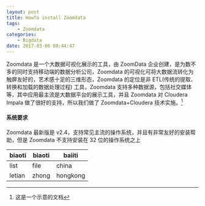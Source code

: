 ```yaml
---
layout: post
title: HowTo install Zoomdata
tags: 
    - Zoomdata
categories: 
    - Bigdata
date: 2017-03-06 09:44:47
---
```


Zoomdata 是一个大数据可视化展示的工具，由 ZoomData 企业创建，是为数不多的同时支持移动端的数据分析公司，Zoomdata 的可视化可将大数据流转化为触屏友好的，艺术感十足的三维形态，Zoomdata 的定位是非 ETL(传统的提取、转换和加载的数据处理过程) 工具，Zoomdata 支持多种数据源，包括社交媒体等，其中应用最主流是大数据平台的展示工具，并且 Zoomdata 对 Cloudera Impala 做了很好的支持，所以我们做了 Zoomdata+Cloudera 技术实施。[^1]

#### **系统要求**

Zoomdata 最新版是 v2.4，支持常见主流的操作系统，并且有非常友好的安装帮助，但是 Zoomdata 不支持安装在 32 位的操作系统之上

|biaoti|biaoti|baiiti|
|------|------|------|
|list|file|china|
|letian|zhong|hongkong|

[^1]: 这是一个示意的文档
